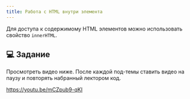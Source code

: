 ```yaml
---
title: Работа с HTML внутри элемента
---
```


Для доступа к содержимому HTML элементов можно использовать свойство `innerHTML`. 

## 💻 Задание

Просмотреть видео ниже. После каждой под-темы ставить видео на паузу и повторять набранный лектором код. 

https://youtu.be/mCZpub9-qKI


